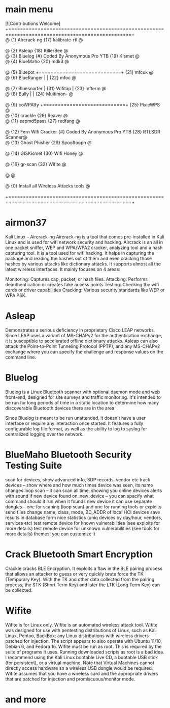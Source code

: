 # main menu
[![Contributions Welcome] </br>
+================================================================================================+</br>
@	 {1} Aircrack-ng								                                            {17} kalibrate-rtl @</br>	
@	 {2} Asleap									                                                {18} KillerBee		 @</br>	
@	 {3} Bluelog			                  {#} Coded By Anonymous Pro YTB		      {19} Kismet		     @</br>	
@	 {4} BlueMaho								                                                {20} mdk3		       @</br>	
@	 {5} Bluepot			                   +============================+		      {21} mfcuk		     @</br>	
@	 {6} BlueRanger		                          	|			    |			              {22} mfoc		       @</br>	
@	 {7} Bluesnarfer	                        	|	{31} Wifitap |		            {23} mfterm		     @</br>	
@	 {8} Bully			                              |			    |		                {24} Multimon-     @</br>		
@	 {9} coWPAtty		                    	+============================+			  {25} PixieWPS      @</br>	
@	{10} crackle									                                              {26} Reaver  	     @</br>	
@	{11} eapmd5pass									                                            {27} redfang       @</br>	
@	{12} Fern Wifi Cracker		           {#} Coded By Anonymous Pro YTB		      {28} RTLSDR Scanner@</br>	
@	{13} Ghost Phisher						                                              {29} Spooftooph	   @</br>	
@	{14} GISKismet									                                            {30} Wifi Honey		 @</br>			
@	{16} gr-scan								                                               	{32} Wifite   	   @</br>	
@														                                                                     @</br>				
@				{0} Install all Wireless Attacks tools						                                       @</br>	
+================================================================================================+</br>					 


# airmon37
Kali Linux – Aircrack-ng
Aircrack-ng is a tool that comes pre-installed in Kali Linux and is used for wifi network security and hacking. Aircrack is an all in one packet sniffer, WEP and WPA/WPA2 cracker, analyzing tool and a hash capturing tool. It is a tool used for wifi hacking. It helps in capturing the package and reading the hashes out of them and even cracking those hashes by various attacks like dictionary attacks. It supports almost all the latest wireless interfaces. 
It mainly focuses on 4 areas:

Monitoring: Captures cap, packet, or hash files.
Attacking: Performs deauthentication or creates fake access points
Testing: Checking the wifi cards or driver capabilities
Cracking: Various security standards like WEP or WPA PSK.
# Asleap
Demonstrates a serious deficiency in proprietary Cisco LEAP networks. Since LEAP uses a variant of MS-CHAPv2 for the authentication exchange, it is susceptible to accelerated offline dictionary attacks. Asleap can also attack the Point-to-Point Tunneling Protocol (PPTP), and any MS-CHAPv2 exchange where you can specify the challenge and response values on the command line.
# Bluelog
Bluelog is a Linux Bluetooth scanner with optional daemon mode and web front-end, designed for site surveys and traffic monitoring. It's intended to be run for long periods of time in a static location to determine how many discoverable Bluetooth devices there are in the area.

Since Bluelog is meant to be run unattended, it doesn't have a user interface or require any interaction once started. It features a fully configurable log file format, as well as the ability to log to syslog for centralized logging over the network.
# BlueMaho Bluetooth Security Testing Suite
scan for devices, show advanced info, SDP records, vendor etc
track devices – show where and how much times device was seen, its name changes
loop scan – it can scan all time, showing you online devices
alerts with sound if new device found
on_new_device – you can spacify what command should it run when it founds new device
it can use separate dongles – one for scaning (loop scan) and one for running tools or exploits
send files
change name, class, mode, BD_ADDR of local HCI devices
save results in database
form nice statistics (uniq devices by day/hour, vendors, services etc)
test remote device for known vulnerabilities (see exploits for more details)
test remote device for unknown vulnerabilities (see tools for more details)
themes! you can customize it
# Crack Bluetooth Smart Encryption
Crackle cracks BLE Encryption. It exploits a flaw in the BLE pairing process that allows an attacker to guess or very quickly brute force the TK (Temporary Key). With the TK and other data collected from the pairing process, the STK (Short Term Key) and later the LTK (Long Term Key) can be collected.
# Wifite
Wifite is for Linux only.
Wifite is an automated wireless attack tool.
Wifite was designed for use with pentesting distributions of Linux, such as Kali Linux, Pentoo, BackBox; any Linux distributions with wireless drivers patched for injection. The script appears to also operate with Ubuntu 11/10, Debian 6, and Fedora 16.
Wifite must be run as root. This is required by the suite of programs it uses. Running downloaded scripts as root is a bad idea. I recommend using the Kali Linux bootable Live CD, a bootable USB stick (for persistent), or a virtual machine. Note that Virtual Machines cannot directly access hardware so a wireless USB dongle would be required.
Wifite assumes that you have a wireless card and the appropriate drivers that are patched for injection and promiscuous/monitor mode.
# and more


